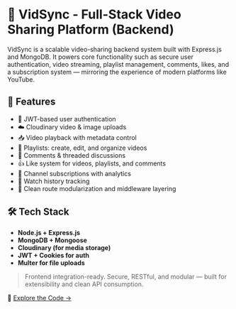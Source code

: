 # 🎥 VidSync - Full-Stack Video Sharing Platform (Backend)

VidSync is a scalable video-sharing backend system built with Express.js and MongoDB. It powers core functionality such as secure user authentication, video streaming, playlist management, comments, likes, and a subscription system — mirroring the experience of modern platforms like YouTube.

## 🔧 Features

- 🔐 JWT-based user authentication
- ☁️ Cloudinary video & image uploads
- 📥 Video playback with metadata control
- 📂 Playlists: create, edit, and organize videos
- 💬 Comments & threaded discussions
- 👍 Like system for videos, playlists, and comments
- 🔔 Channel subscriptions with analytics
- 📜 Watch history tracking
- 🧩 Clean route modularization and middleware layering

## 🛠 Tech Stack

- **Node.js + Express.js**
- **MongoDB + Mongoose**
- **Cloudinary (for media storage)**
- **JWT + Cookies for auth**
- **Multer for file uploads**

> Frontend integration-ready. Secure, RESTful, and modular — built for extensibility and clean API consumption.

📁 [Explore the Code →](./)

